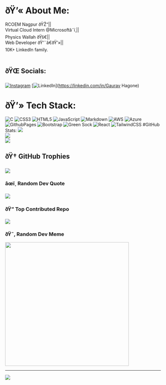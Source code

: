# ðŸ’« About Me:
RCOEM Nagpur ðŸŽ“|| <br>Virtual Cloud Intern @Microsoftâ˜ï¸||<br>Physics Wallah ðŸš€||<br>Web Developer ðŸ‘¨â€ðŸ’»||<br>10K+ LinkedIn family.<br><br>


## ðŸŒ Socials:
[![Instagram](https://img.shields.io/badge/Instagram-%23E4405F.svg?logo=Instagram&logoColor=white)](https://instagram.com/gauravagone) [![LinkedIn](https://img.shields.io/badge/LinkedIn-%230077B5.svg?logo=linkedin&logoColor=white)](https://linkedin.com/in/Gaurav Hagone) 

# ðŸ’» Tech Stack:
![C](https://img.shields.io/badge/c-%2300599C.svg?style=for-the-badge&logo=c&logoColor=white) ![CSS3](https://img.shields.io/badge/css3-%231572B6.svg?style=for-the-badge&logo=css3&logoColor=white) ![HTML5](https://img.shields.io/badge/html5-%23E34F26.svg?style=for-the-badge&logo=html5&logoColor=white) ![JavaScript](https://img.shields.io/badge/javascript-%23323330.svg?style=for-the-badge&logo=javascript&logoColor=%23F7DF1E) ![Markdown](https://img.shields.io/badge/markdown-%23000000.svg?style=for-the-badge&logo=markdown&logoColor=white) ![AWS](https://img.shields.io/badge/AWS-%23FF9900.svg?style=for-the-badge&logo=amazon-aws&logoColor=white) ![Azure](https://img.shields.io/badge/azure-%230072C6.svg?style=for-the-badge&logo=microsoftazure&logoColor=white) ![GithubPages](https://img.shields.io/badge/github%20pages-121013?style=for-the-badge&logo=github&logoColor=white) ![Bootstrap](https://img.shields.io/badge/bootstrap-%238511FA.svg?style=for-the-badge&logo=bootstrap&logoColor=white) ![Green Sock](https://img.shields.io/badge/green%20sock-88CE02?style=for-the-badge&logo=greensock&logoColor=white) ![React](https://img.shields.io/badge/react-%2320232a.svg?style=for-the-badge&logo=react&logoColor=%2361DAFB) ![TailwindCSS](https://img.shields.io/badge/tailwindcss-%2338B2AC.svg?style=for-the-badge&logo=tailwind-css&logoColor=white)
#GitHub Stats:
![](https://github-readme-stats.vercel.app/api?username=Gauravbhau&theme=vision-friendly-dark&hide_border=false&include_all_commits=false&count_private=false)<br/>
![](https://github-readme-streak-stats.herokuapp.com/?user=Gauravbhau&theme=vision-friendly-dark&hide_border=false)<br/>
![](https://github-readme-stats.vercel.app/api/top-langs/?username=Gauravbhau&theme=vision-friendly-dark&hide_border=false&include_all_commits=false&count_private=false&layout=compact)

## ðŸ† GitHub Trophies
![](https://github-profile-trophy.vercel.app/?username=Gauravbhau&theme=radical&no-frame=false&no-bg=false&margin-w=4)

### âœï¸ Random Dev Quote
![](https://quotes-github-readme.vercel.app/api?type=vetical&theme=radical)

### ðŸ” Top Contributed Repo
![](https://github-contributor-stats.vercel.app/api?username=Gauravbhau&limit=5&theme=dark&combine_all_yearly_contributions=true)

### ðŸ˜‚ Random Dev Meme
<img src='https://randommeme-five.vercel.app/' style="height: 400px;"/>

---
[![](https://visitcount.itsvg.in/api?id=Gauravbhau&icon=0&color=0)](https://visitcount.itsvg.in)

<!-- Proudly created with GPRM ( https://gprm.itsvg.in ) -->
